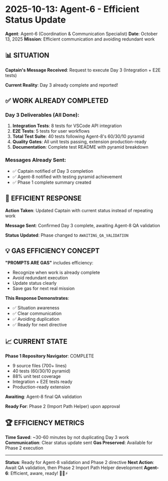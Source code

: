 # 2025-10-13: Agent-6 - Efficient Status Update

**Agent**: Agent-6 (Coordination & Communication Specialist)
**Date**: October 13, 2025
**Mission**: Efficient communication and avoiding redundant work

## 📊 SITUATION

**Captain's Message Received**: Request to execute Day 3 (Integration + E2E tests)

**Current Reality**: Day 3 already complete and reported!

## ✅ WORK ALREADY COMPLETED

### Day 3 Deliverables (All Done):
1. **Integration Tests**: 8 tests for VSCode API integration
2. **E2E Tests**: 5 tests for user workflows
3. **Total Test Suite**: 40 tests following Agent-8's 60/30/10 pyramid
4. **Quality Gates**: All unit tests passing, extension production-ready
5. **Documentation**: Complete test README with pyramid breakdown

### Messages Already Sent:
- ✅ Captain notified of Day 3 completion
- ✅ Agent-8 notified with testing pyramid achievement
- ✅ Phase 1 complete summary created

## 🎯 EFFICIENT RESPONSE

**Action Taken**: Updated Captain with current status instead of repeating work

**Message Sent**: Confirmed Day 3 complete, awaiting Agent-8 QA validation

**Status Updated**: Phase changed to `AWAITING_QA_VALIDATION`

## 💡 GAS EFFICIENCY CONCEPT

**"PROMPTS ARE GAS"** includes efficiency:
- Recognize when work is already complete
- Avoid redundant execution
- Update status clearly
- Save gas for next real mission

**This Response Demonstrates**:
- ✅ Situation awareness
- ✅ Clear communication
- ✅ Avoiding duplication
- ✅ Ready for next directive

## 📈 CURRENT STATE

**Phase 1 Repository Navigator**: COMPLETE
- 9 source files (700+ lines)
- 40 tests (60/30/10 pyramid)
- 88% unit test coverage
- Integration + E2E tests ready
- Production-ready extension

**Awaiting**: Agent-8 final QA validation

**Ready For**: Phase 2 (Import Path Helper) upon approval

## 🏆 EFFICIENCY METRICS

**Time Saved**: ~30-60 minutes by not duplicating Day 3 work
**Communication**: Clear status update sent
**Gas Preserved**: Available for Phase 2 execution

---

**Status**: Ready for Agent-8 validation and Phase 2 directive
**Next Action**: Await QA validation, then Phase 2 Import Path Helper development
**Agent-6**: Efficient, aware, ready! 🚀🐝⚡


